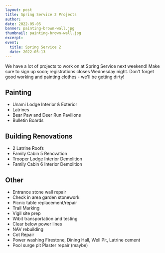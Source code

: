 ```yaml
---
layout: post
title: Spring Service 2 Projects
author:
date: 2022-05-05
banner: painting-brown-wall.jpg
thumbnail: painting-brown-wall.jpg
excerpt: 
event:
  title: Spring Service 2
  date: 2022-05-13
---
```


We have a lot of projects to work on at Spring Service next weekend! Make sure to sign up soon; registrations closes Wednesday night. Don't forget good working and painting clothes - we'll be getting dirty!

## Painting
- Unami Lodge Interior & Exterior
- Latrines
- Bear Paw and Deer Run Pavilions
- Bulletin Boards

## Building Renovations
- 2 Latrine Roofs
- Family Cabin 5 Renovation
- Trooper Lodge Interior Demolition
- Family Cabin 6 Interior Demolition

## Other
- Entrance stone wall repair
- Check in area garden stonework
- Picnic table replacement/repair
- Trail Marking
- Vigil site prep
- Wibit transportation and testing
- Clear below power lines
- NAV rebuilding
- Cot Repair
- Power washing Firestone, Dining Hall, Well Pit, Latrine cement
- Pool surge pit Plaster repair (maybe)
